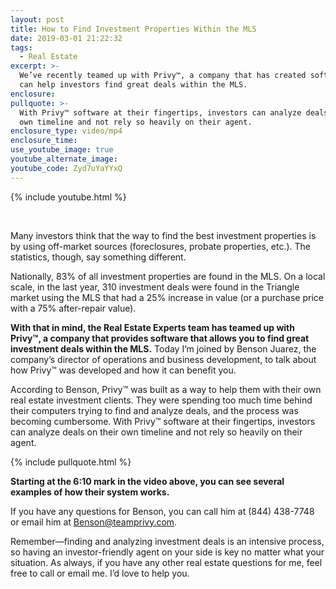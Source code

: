 ```yaml
---
layout: post
title: How to Find Investment Properties Within the MLS
date: 2019-03-01 21:22:32
tags:
  - Real Estate
excerpt: >-
  We’ve recently teamed up with Privy™, a company that has created software that
  can help investors find great deals within the MLS.
enclosure:
pullquote: >-
  With Privy™ software at their fingertips, investors can analyze deals on their
  own timeline and not rely so heavily on their agent.
enclosure_type: video/mp4
enclosure_time:
use_youtube_image: true
youtube_alternate_image:
youtube_code: Zyd7uYaYYxQ
---
```


{% include youtube.html %}

&nbsp;

Many investors think that the way to find the best investment properties is by using off-market sources (foreclosures, probate properties, etc.). The statistics, though, say something different.

Nationally, 83% of all investment properties are found in the MLS. On a local scale, in the last year, 310 investment deals were found in the Triangle market using the MLS that had a 25% increase in value (or a purchase price with a 75% after-repair value).

**With that in mind, the Real Estate Experts team has teamed up with Privy™, a company that provides software that allows you to find great investment deals within the MLS.** Today I’m joined by Benson Juarez, the company’s director of operations and business development, to talk about how Privy™ was developed and how it can benefit you. &nbsp;

According to Benson, Privy™ was built as a way to help them with their own real estate investment clients. They were spending too much time behind their computers trying to find and analyze deals, and the process was becoming cumbersome. With Privy™ software at their fingertips, investors can analyze deals on their own timeline and not rely so heavily on their agent.

{% include pullquote.html %}

**Starting at the 6:10 mark in the video above, you can see several examples of how their system works.**

If you have any questions for Benson, you can call him at (844) 438-7748 or email him at [Benson@teamprivy.com](mailto:Benson@teamprivy.com).

Remember—finding and analyzing investment deals is an intensive process, so having an investor-friendly agent on your side is key no matter what your situation. As always, if you have any other real estate questions for me, feel free to call or email me. I’d love to help you.